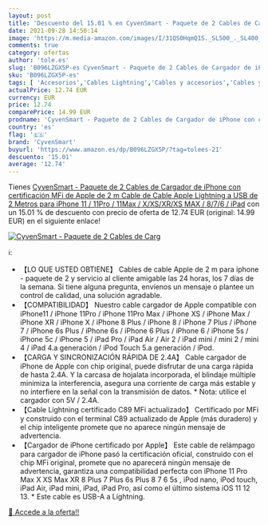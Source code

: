 ```yaml
---
layout: post
title: 'Descuento del 15.01 % en CyvenSmart - Paquete de 2 Cables de Carg'
date: 2021-09-28 14:50:14
image: 'https://m.media-amazon.com/images/I/31QS0HqmQ1S._SL500_._SL400_.jpg'
comments: true
category: ofertas
author: 'tole.es'
slug: 'B096LZGX5P-es CyvenSmart - Paquete de 2 Cables de Cargador de iPhone con...'
sku: 'B096LZGX5P-es'
tags: [ 'Accesorios','Cables Lightning','Cables y accesorios','Cables y conectores','Informática','apple','cyvensmart','ipad','iphone', ]
actualPrice: 12.74 EUR
currency: EUR
price: 12.74
comparePrice: 14.99 EUR
prodname: 'CyvenSmart - Paquete de 2 Cables de Cargador de iPhone con certificación MFi de Apple de 2 m  Cable de Cable Apple Lightning a USB de 2 Metros para iPhone 11 / 11Pro / 11Max / X/XS/XR/XS MAX / 8/7/6 / iPad'
country: 'es'
flag: '🇪🇸'
brand: 'CyvenSmart'
buyurl: 'https://www.amazon.es/dp/B096LZGX5P/?tag=tolees-21'
descuento: '15.01'
average: '12.74'
---
```


Tienes [CyvenSmart - Paquete de 2 Cables de Cargador de iPhone con certificación MFi de Apple de 2 m  Cable de Cable Apple Lightning a USB de 2 Metros para iPhone 11 / 11Pro / 11Max / X/XS/XR/XS MAX / 8/7/6 / iPad](https://www.amazon.es/dp/B096LZGX5P/?tag=tolees-21) con un 15.01 % de descuento con precio de oferta de 12.74 EUR (original: 14.99 EUR) en el siguiente enlace!

[![CyvenSmart - Paquete de 2 Cables de Carg](https://m.media-amazon.com/images/I/31QS0HqmQ1S._SL500_._SL400_.jpg)](https://www.amazon.es/dp/B096LZGX5P/?tag=tolees-21)

ℹ️:

- 【LO QUE USTED OBTIENE】 Cables de cable Apple de 2 m para iphone - paquete de 2 y servicio al cliente amigable las 24 horas, los 7 días de la semana. Si tiene alguna pregunta, envíenos un mensaje o plantee un control de calidad, una solución agradable.
- 【COMPATIBILIDAD】 Nuestro cable cargador de Apple compatible con iPhone11 / iPhone 11Pro / iPhone 11Pro Max / iPhone XS / iPhone Max / iPhone XR / iPhone X / iPhone 8 Plus / iPhone 8 / iPhone 7 Plus / iPhone 7 / iPhone 6s Plus / iPhone 6s / iPhone 6 Plus / iPhone 6 / iPhone 5s / iPhone 5c / iPhone 5 / iPad Pro / iPad Air / Air 2 / iPad mini / mini 2 / mini 4 / iPad 4.a generación / iPod Touch 5.a generación / iPod.
- 【CARGA Y SINCRONIZACIÓN RÁPIDA DE 2.4A】 Cable cargador de iPhone de Apple con chip original, puede disfrutar de una carga rápida de hasta 2.4A. Y la carcasa de hojalata incorporada, el blindaje múltiple minimiza la interferencia, asegura una corriente de carga más estable y no interfiere en la señal con la transmisión de datos. * Nota: utilice el cargador con 5V / 2.4A.
- 【Cable Lightning certificado C89 MFi actualizado】 Certificado por MFi y construido con el terminal C89 actualizado de Apple (más duradero) y el chip inteligente promete que no aparece ningún mensaje de advertencia.
- 【Cargador de iPhone certificado por Apple】 Este cable de relámpago para cargador de iPhone pasó la certificación oficial, construido con el chip MFi original, promete que no aparecerá ningún mensaje de advertencia, garantiza una compatibilidad perfecta con iPhone 11 Pro Max X XS Max XR 8 Plus 7 Plus 6s Plus 8 7 6 5s , iPod nano, iPod touch, iPad Air, iPad mini, iPad, iPad Pro, así como el último sistema iOS 11 12 13. * Este cable es USB-A a Lightning.

[🛒 Accede a la oferta!!](https://www.amazon.es/dp/B096LZGX5P/?tag=tolees-21)

